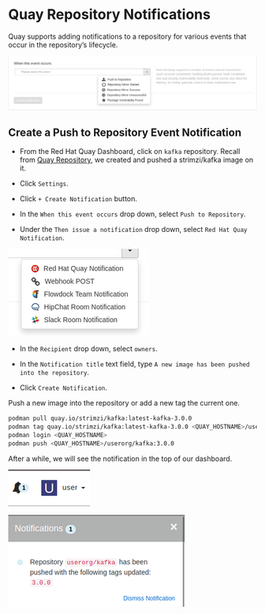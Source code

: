 # Quay Repository Notifications

Quay supports adding notifications to a repository for various events that occur in the repository’s lifecycle.

![Quay Notifications Events List](img/event-list.png)

## Create a Push to Repository Event Notification

* From the Red Hat Quay Dashboard, click on `kafka` repository. Recall from [Quay Repository](../quay-repository/README.md), we created and pushed a strimzi/kafka image on it.

* Click `Settings`.

* Click `+ Create Notification` button.

* In the `When this event occurs` drop down, select `Push to Repository`.

* Under the `Then issue a notification` drop down, select `Red Hat Quay Notification`.

![Quay Notification Actions](img/notification-actions.png)

* In the `Recipient` drop down, select `owners`.

* In the `Notification title` text field, type `A new image has been pushed into the repository`.

* Click `Create Notification`.

Push a new image into the repository or add a new tag the current one.

```sh
podman pull quay.io/strimzi/kafka:latest-kafka-3.0.0
podman tag quay.io/strimzi/kafka:latest-kafka-3.0.0 <QUAY_HOSTNAME>/userorg/kafka:3.0.0
podman login <QUAY_HOSTNAME>
podman push <QUAY_HOSTNAME>/userorg/kafka:3.0.0
```

After a while, we will see the notification in the top of our dashboard.

![Quay Repository Notification](img/notification.png)

![Quay Repository Notifications List](img/notifications.png)
